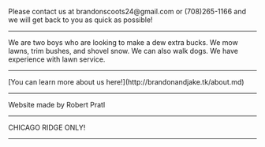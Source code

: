 <p> Please contact us at brandonscoots24@gmail.com or (708)265-1166 and we will get back to you as quick as possible! </p>
<hr>
<p> We are two boys who are looking to make a dew extra bucks. We mow lawns, trim bushes, and shovel snow. We can also walk dogs. We have experience with lawn service.</p>
<hr>
[You can learn more about us here!](http://brandonandjake.tk/about.md)
<hr>
<p> Website made by Robert Pratl </p>
<hr>
<p> CHICAGO RIDGE ONLY! </p>
<hr>
